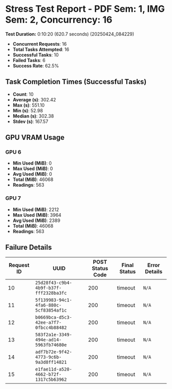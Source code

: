 # Stress Test Report - PDF Sem: 1, IMG Sem: 2, Concurrency: 16

**Test Duration:** 0:10:20 (620.7 seconds) (20250424_084229)

- **Concurrent Requests**: 16
- **Total Tasks Attempted**: 16
- **Successful Tasks**: 10
- **Failed Tasks**: 6
- **Success Rate**: 62.5%

## Task Completion Times (Successful Tasks)

- **Count**: 10
- **Average (s)**: 302.42
- **Max (s)**: 551.10
- **Min (s)**: 52.98
- **Median (s)**: 302.38
- **Stdev (s)**: 167.57

## GPU VRAM Usage

### GPU 6

- **Min Used (MiB)**: 0
- **Max Used (MiB)**: 0
- **Avg Used (MiB)**: 0
- **Total (MiB)**: 46068
- **Readings**: 563

### GPU 7

- **Min Used (MiB)**: 2212
- **Max Used (MiB)**: 3964
- **Avg Used (MiB)**: 2389
- **Total (MiB)**: 46068
- **Readings**: 563


## Failure Details

| Request ID | UUID | POST Status Code | Final Status | Error Details |
|---|---|---|---|---|
| 10 | `25d28f43-c9b4-4b9f-b37f-fff2328ba3fc` | 200 | timeout | `N/A` |
| 11 | `5f139983-94c1-4fa6-880c-5cf83854af1c` | 200 | timeout | `N/A` |
| 12 | `b0669bca-d5c3-42ee-a7f7-0fbcc4b88482` | 200 | timeout | `N/A` |
| 13 | `583f2a1e-3349-494e-ad14-5963fb74680e` | 200 | timeout | `N/A` |
| 14 | `adf7b72e-9f42-4773-9c6b-9a3d8ff14821` | 200 | timeout | `N/A` |
| 15 | `e1fae11d-a520-4662-b72f-1317c5b63962` | 200 | timeout | `N/A` |
